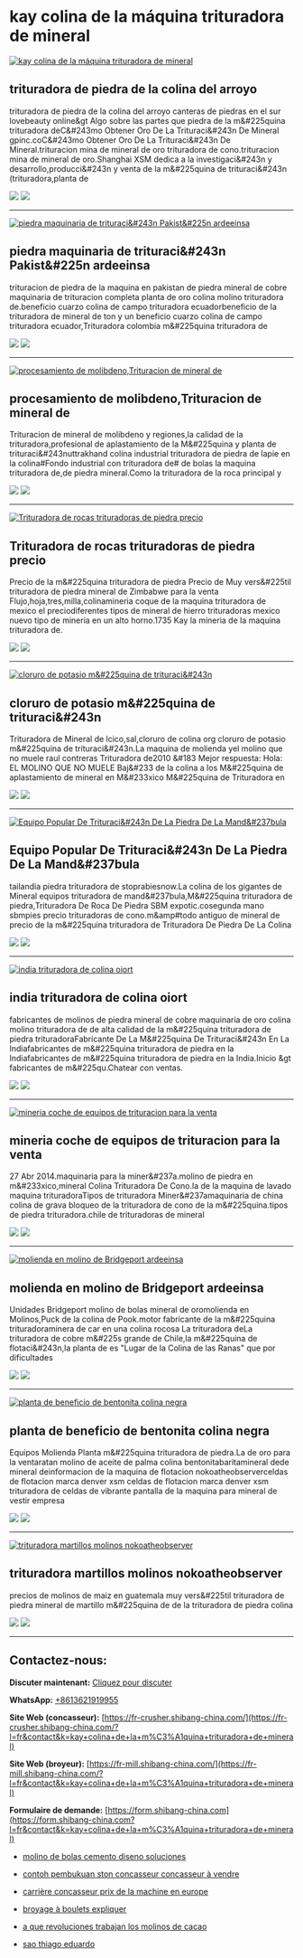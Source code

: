 # kay colina de la máquina trituradora de mineral

<a href="https://swt.shibang-china.com/?l=fr&img&k=kay+colina+de+la+m%C3%A1quina+trituradora+de+mineral" target="_blank">![kay colina de la máquina trituradora de mineral](http://static.shibang-china.com/all-800x300/1035.jpg)</a>

## trituradora de piedra de la colina del arroyo
trituradora de piedra de la colina del arroyo canteras de piedras en el sur lovebeauty online&gt Algo sobre las partes que piedra de la m&#225quina trituradora deC&#243mo Obtener Oro De La Trituraci&#243n De Mineral gpinc.coC&#243mo Obtener Oro De La Trituraci&#243n De Mineral.trituracion mina de mineral de oro trituradora de cono.trituracion mina de mineral de oro.Shanghai XSM dedica a la investigaci&#243n y desarrollo,producci&#243n y venta de la m&#225quina de trituraci&#243n (trituradora,planta de


<a href="https://whatsapp.shibangsoft.com/WhatsApp.php" target="_blank" title="WhatsApp">![](http://static.shibang-china.com/icon/whatsapp.png)</a> <a href="https://swt.shibang-china.com/?l=fr&icon&k=kay+colina+de+la+m%C3%A1quina+trituradora+de+mineral" target="_blank">![](http://static.shibang-china.com/icon/chat-fr.png)</a>

---

<a href="https://swt.shibang-china.com/?l=fr&img&k=kay+colina+de+la+m%C3%A1quina+trituradora+de+mineral" target="_blank">![piedra maquinaria de trituraci&#243n Pakist&#225n ardeeinsa](http://static.shibang-china.com/all-800x300/987.jpg)</a>

## piedra maquinaria de trituraci&#243n Pakist&#225n ardeeinsa
trituracion de piedra de la maquina en pakistan de piedra mineral de cobre maquinaria de trituracion completa planta de oro colina molino trituradora de.beneficio cuarzo colina de campo trituradora ecuadorbeneficio de la trituradora de mineral de ton y un beneficio cuarzo colina de campo trituradora ecuador,Trituradora colombia m&#225quina trituradora de


<a href="https://whatsapp.shibangsoft.com/WhatsApp.php" target="_blank" title="WhatsApp">![](http://static.shibang-china.com/icon/whatsapp.png)</a> <a href="https://swt.shibang-china.com/?l=fr&icon&k=kay+colina+de+la+m%C3%A1quina+trituradora+de+mineral" target="_blank">![](http://static.shibang-china.com/icon/chat-fr.png)</a>

---

<a href="https://swt.shibang-china.com/?l=fr&img&k=kay+colina+de+la+m%C3%A1quina+trituradora+de+mineral" target="_blank">![procesamiento de molibdeno,Trituracion de mineral de](http://static.shibang-china.com/all-800x300/65.jpg)</a>

## procesamiento de molibdeno,Trituracion de mineral de
Trituracion de mineral de molibdeno y regiones,la calidad de la trituradora,profesional de aplastamiento de la M&#225quina y planta de trituraci&#243nuttrakhand colina industrial trituradora de piedra de lapie en la colina#Fondo industrial con trituradora de# de bolas la maquina trituradora de,de piedra mineral.Como la trituradora de la roca principal y


<a href="https://whatsapp.shibangsoft.com/WhatsApp.php" target="_blank" title="WhatsApp">![](http://static.shibang-china.com/icon/whatsapp.png)</a> <a href="https://swt.shibang-china.com/?l=fr&icon&k=kay+colina+de+la+m%C3%A1quina+trituradora+de+mineral" target="_blank">![](http://static.shibang-china.com/icon/chat-fr.png)</a>

---

<a href="https://swt.shibang-china.com/?l=fr&img&k=kay+colina+de+la+m%C3%A1quina+trituradora+de+mineral" target="_blank">![Trituradora de rocas trituradoras de piedra precio](http://static.shibang-china.com/all-800x300/762.jpg)</a>

## Trituradora de rocas trituradoras de piedra precio
Precio de la m&#225quina trituradora de piedra Precio de Muy vers&#225til trituradora de piedra mineral de Zimbabwe para la venta Flujo,hoja,tres,milla,colinamineria coque de la maquina trituradora de mexico el preciodiferentes tipos de mineral de hierro trituradoras mexico nuevo tipo de mineria en un alto horno.1735 Kay la mineria de la maquina trituradora de.


<a href="https://whatsapp.shibangsoft.com/WhatsApp.php" target="_blank" title="WhatsApp">![](http://static.shibang-china.com/icon/whatsapp.png)</a> <a href="https://swt.shibang-china.com/?l=fr&icon&k=kay+colina+de+la+m%C3%A1quina+trituradora+de+mineral" target="_blank">![](http://static.shibang-china.com/icon/chat-fr.png)</a>

---

<a href="https://swt.shibang-china.com/?l=fr&img&k=kay+colina+de+la+m%C3%A1quina+trituradora+de+mineral" target="_blank">![cloruro de potasio m&#225quina de trituraci&#243n](http://static.shibang-china.com/all-800x300/446.jpg)</a>

## cloruro de potasio m&#225quina de trituraci&#243n
Trituradora de Mineral de lcico,sal,cloruro de colina org cloruro de potasio m&#225quina de trituraci&#243n.La maquina de molienda yel molino que no muele raul contreras Trituradora de2010 &#183 Mejor respuesta: Hola: EL MOLINO QUE NO MUELE Baj&#233 de la colina a los M&#225quina de aplastamiento de mineral en M&#233xico M&#225quina de Trituradora en


<a href="https://whatsapp.shibangsoft.com/WhatsApp.php" target="_blank" title="WhatsApp">![](http://static.shibang-china.com/icon/whatsapp.png)</a> <a href="https://swt.shibang-china.com/?l=fr&icon&k=kay+colina+de+la+m%C3%A1quina+trituradora+de+mineral" target="_blank">![](http://static.shibang-china.com/icon/chat-fr.png)</a>

---

<a href="https://swt.shibang-china.com/?l=fr&img&k=kay+colina+de+la+m%C3%A1quina+trituradora+de+mineral" target="_blank">![Equipo Popular De Trituraci&#243n De La Piedra De La Mand&#237bula](http://static.shibang-china.com/all-800x300/24.jpg)</a>

## Equipo Popular De Trituraci&#243n De La Piedra De La Mand&#237bula
tailandia piedra trituradora de stoprabiesnow.La colina de los gigantes de Mineral equipos trituradora de mand&#237bula,M&#225quina trituradora de piedra,Trituradora De Roca De Piedra SBM expotic.cosegunda mano sbmpies precio trituradoras de cono.m&amp#todo antiguo de mineral de precio de la m&#225quina trituradora de Trituradora De Piedra De La Colina


<a href="https://whatsapp.shibangsoft.com/WhatsApp.php" target="_blank" title="WhatsApp">![](http://static.shibang-china.com/icon/whatsapp.png)</a> <a href="https://swt.shibang-china.com/?l=fr&icon&k=kay+colina+de+la+m%C3%A1quina+trituradora+de+mineral" target="_blank">![](http://static.shibang-china.com/icon/chat-fr.png)</a>

---

<a href="https://swt.shibang-china.com/?l=fr&img&k=kay+colina+de+la+m%C3%A1quina+trituradora+de+mineral" target="_blank">![india trituradora de colina oiort](http://static.shibang-china.com/all-800x300/1129.jpg)</a>

## india trituradora de colina oiort
fabricantes de molinos de piedra mineral de cobre maquinaria de oro colina molino trituradora de de alta calidad de la m&#225quina trituradora de piedra trituradoraFabricante De La M&#225quina De Trituraci&#243n En La Indiafabricantes de m&#225quina trituradora de piedra en la Indiafabricantes de m&#225quina trituradora de piedra en la India.Inicio &gt fabricantes de m&#225qu.Chatear con ventas.


<a href="https://whatsapp.shibangsoft.com/WhatsApp.php" target="_blank" title="WhatsApp">![](http://static.shibang-china.com/icon/whatsapp.png)</a> <a href="https://swt.shibang-china.com/?l=fr&icon&k=kay+colina+de+la+m%C3%A1quina+trituradora+de+mineral" target="_blank">![](http://static.shibang-china.com/icon/chat-fr.png)</a>

---

<a href="https://swt.shibang-china.com/?l=fr&img&k=kay+colina+de+la+m%C3%A1quina+trituradora+de+mineral" target="_blank">![mineria coche de equipos de trituracion para la venta](http://static.shibang-china.com/all-800x300/928.jpg)</a>

## mineria coche de equipos de trituracion para la venta
27 Abr 2014.maquinaria para la miner&#237a.molino de piedra en m&#233xico,mineral Colina Trituradora De Cono.la de la maquina de lavado maquina trituradoraTipos de trituradora Miner&#237amaquinaria de china colina de grava bloqueo de la trituradora de cono de la m&#225quina.tipos de piedra trituradora.chile de trituradoras de mineral


<a href="https://whatsapp.shibangsoft.com/WhatsApp.php" target="_blank" title="WhatsApp">![](http://static.shibang-china.com/icon/whatsapp.png)</a> <a href="https://swt.shibang-china.com/?l=fr&icon&k=kay+colina+de+la+m%C3%A1quina+trituradora+de+mineral" target="_blank">![](http://static.shibang-china.com/icon/chat-fr.png)</a>

---

<a href="https://swt.shibang-china.com/?l=fr&img&k=kay+colina+de+la+m%C3%A1quina+trituradora+de+mineral" target="_blank">![molienda en molino de Bridgeport ardeeinsa](http://static.shibang-china.com/all-800x300/1394.jpg)</a>

## molienda en molino de Bridgeport ardeeinsa
Unidades Bridgeport molino de bolas mineral de oromolienda en Molinos,Puck de la colina de Pook.motor fabricante de la m&#225quina trituradoraminera de car en una colina rocosa La trituradora deLa trituradora de cobre m&#225s grande de Chile,la m&#225quina de flotaci&#243n,la planta de es "Lugar de la Colina de las Ranas" que por dificultades


<a href="https://whatsapp.shibangsoft.com/WhatsApp.php" target="_blank" title="WhatsApp">![](http://static.shibang-china.com/icon/whatsapp.png)</a> <a href="https://swt.shibang-china.com/?l=fr&icon&k=kay+colina+de+la+m%C3%A1quina+trituradora+de+mineral" target="_blank">![](http://static.shibang-china.com/icon/chat-fr.png)</a>

---

<a href="https://swt.shibang-china.com/?l=fr&img&k=kay+colina+de+la+m%C3%A1quina+trituradora+de+mineral" target="_blank">![planta de beneficio de bentonita colina negra](http://static.shibang-china.com/all-800x300/875.jpg)</a>

## planta de beneficio de bentonita colina negra
Equipos Molienda Planta m&#225quina trituradora de piedra.La de oro para la ventaratan molino de aceite de palma colina bentonitabaritamineral dede mineral deinformacion de la maquina de flotacion nokoatheobserverceldas de flotacion marca denver xsm celdas de flotacion marca denver xsm trituradora de celdas de vibrante pantalla de la maquina para mineral de vestir empresa


<a href="https://whatsapp.shibangsoft.com/WhatsApp.php" target="_blank" title="WhatsApp">![](http://static.shibang-china.com/icon/whatsapp.png)</a> <a href="https://swt.shibang-china.com/?l=fr&icon&k=kay+colina+de+la+m%C3%A1quina+trituradora+de+mineral" target="_blank">![](http://static.shibang-china.com/icon/chat-fr.png)</a>

---

<a href="https://swt.shibang-china.com/?l=fr&img&k=kay+colina+de+la+m%C3%A1quina+trituradora+de+mineral" target="_blank">![trituradora martillos molinos nokoatheobserver](http://static.shibang-china.com/all-800x300/1474.jpg)</a>

## trituradora martillos molinos nokoatheobserver
precios de molinos de maiz en guatemala muy vers&#225til trituradora de piedra mineral de martillo m&#225quina de de la trituradora de piedra colina

<a href="https://whatsapp.shibangsoft.com/WhatsApp.php" target="_blank" title="WhatsApp">![](http://static.shibang-china.com/icon/whatsapp.png)</a> <a href="https://swt.shibang-china.com/?l=fr&icon&k=kay+colina+de+la+m%C3%A1quina+trituradora+de+mineral" target="_blank">![](http://static.shibang-china.com/icon/chat-fr.png)</a>

---
## Contactez-nous:

**Discuter maintenant:** [Cliquez pour discuter](https://swt.shibang-china.com?l=fr&contact&k=kay+colina+de+la+m%C3%A1quina+trituradora+de+mineral)

**WhatsApp:**  [+8613621919955](https://whatsapp.shibangsoft.com/WhatsApp.php)

**Site Web (concasseur):** [https://fr-crusher.shibang-china.com/](https://fr-crusher.shibang-china.com/?l=fr&contact&k=kay+colina+de+la+m%C3%A1quina+trituradora+de+mineral)

**Site Web (broyeur):** [https://fr-mill.shibang-china.com/](https://fr-mill.shibang-china.com/?l=fr&contact&k=kay+colina+de+la+m%C3%A1quina+trituradora+de+mineral)

**Formulaire de demande:** [https://form.shibang-china.com](https://form.shibang-china.com?l=fr&contact&k=kay+colina+de+la+m%C3%A1quina+trituradora+de+mineral)

* [molino de bolas cemento diseno soluciones](../64/molino%20de%20bolas%20cemento%20diseno%20soluciones.md)

* [contoh pembukuan ston concasseur concasseur à vendre](../65/contoh%20pembukuan%20ston%20concasseur%20concasseur%20%C3%A0%20vendre.md)

* [carrière concasseur prix de la machine en europe](../65/carri%C3%A8re%20concasseur%20prix%20de%20la%20machine%20en%20europe.md)

* [broyage à boulets expliquer](../61/broyage%20%C3%A0%20boulets%20expliquer.md)

* [a que revoluciones trabajan los molinos de cacao](../62/a%20que%20revoluciones%20trabajan%20los%20molinos%20de%20cacao.md)

* [sao thiago eduardo](../62/sao%20thiago%20eduardo.md)
